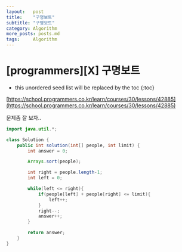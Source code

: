 ```yaml
---
layout:   post
title:    "구명보트"
subtitle: "구명보트"
category: Algorithm
more_posts: posts.md
tags:     Algorithm
---
```

# [programmers][X] 구명보트

<!--more-->
<!-- Table of contents -->
* this unordered seed list will be replaced by the toc
{:toc}

[https://school.programmers.co.kr/learn/courses/30/lessons/42885](https://school.programmers.co.kr/learn/courses/30/lessons/42885)

문제좀 잘 보자..

```java
import java.util.*;

class Solution {
    public int solution(int[] people, int limit) {
        int answer = 0;

        Arrays.sort(people);

        int right = people.length-1;
        int left = 0;

        while(left <= right){
            if(people[left] + people[right] <= limit){
                left++;
            }
            right--;
            answer++;
        }

        return answer;
    }
}

```